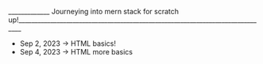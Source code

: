 _____________ Journeying into mern stack for scratch up!_______________________________________________________________________________
* Sep 2, 2023 -> HTML basics!
* Sep 4, 2023 -> HTML more basics
